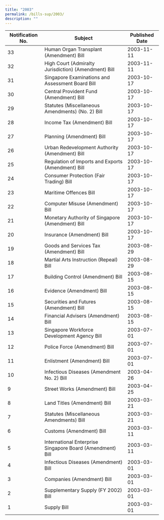 ```yaml
---
title: "2003"
permalink: /bills-sup/2003/
description: ""
---
```

|Notification No.|Subject|Published Date|
|---|---|---|
|33|Human Organ Transplant (Amendment) Bill|2003-11-11|
|32|High Court (Admiralty Jurisdiction) (Amendment) Bill|2003-11-11|
|31|Singapore Examinations and Assessment Board Bill|2003-10-17|
|30|Central Provident Fund (Amendment) Bill|2003-10-17|
|29|Statutes (Miscellaneous Amendments) (No. 2) Bill|2003-10-17|
|28|Income Tax (Amendment) Bill|2003-10-17|
|27|Planning (Amendment) Bill|2003-10-17|
|26|Urban Redevelopment Authority (Amendment) Bill|2003-10-17|
|25|Regulation of Imports and Exports (Amendment) Bill|2003-10-17|
|24|Consumer Protection (Fair Trading) Bill|2003-10-17|
|23|Maritime Offences Bill|2003-10-17|
|22|Computer Misuse (Amendment) Bill|2003-10-17|
|21|Monetary Authority of Singapore (Amendment) Bill|2003-10-17|
|20|Insurance (Amendment) Bill|2003-10-17|
|19|Goods and Services Tax (Amendment) Bill|2003-08-29|
|18|Martial Arts Instruction (Repeal) Bill|2003-08-29|
|17|Building Control (Amendment) Bill|2003-08-15|
|16|Evidence (Amendment) Bill|2003-08-15|
|15|Securities and Futures (Amendment) Bill|2003-08-15|
|14|Financial Advisers (Amendment) Bill|2003-08-15|
|13|Singapore Workforce Development Agency Bill|2003-07-01|
|12|Police Force (Amendment) Bill|2003-07-01|
|11|Enlistment (Amendment) Bill|2003-07-01|
|10|Infectious Diseases (Amendment No. 2) Bill|2003-04-26|
|9|Street Works (Amendment) Bill|2003-04-25|
|8|Land Titles (Amendment) Bill|2003-03-21|
|7|Statutes (Miscellaneous Amendments) Bill|2003-03-21|
|6|Customs (Amendment) Bill|2003-03-11|
|5|International Enterprise Singapore Board (Amendment) Bill|2003-03-11|
|4|Infectious Diseases (Amendment) Bill|2003-03-01|
|3|Companies (Amendment) Bill|2003-03-01|
|2|Supplementary Supply (FY 2002) Bill|2003-03-01|
|1|Supply Bill|2003-03-01|